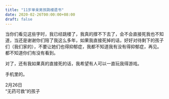```yaml
---
title: "11岁单亲男孩跳楼遗书"
date: 2020-02-26T00:00:00+08:00
draft: false
---
```


当你们看见这些字时，我已经跳楼了，我真的撑不下去了，会不会直接死我也不知道，当还是谢谢你们陪了我这么多年，如果我直接死掉的话，好好对待剩下的孩子们（我们家的），不要让她们也得抑郁症，我都不知道我有没有得抑郁症，再见。都不知道你们有没有看到。

对了，还有我如果真的直接死的话，我希望有人可以一直玩我得游戏。

手机里的。

2月26日  
“无药可救”的孩子
